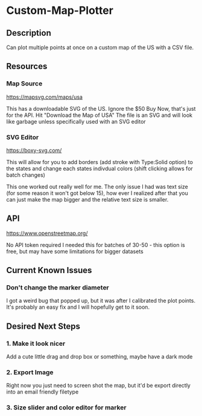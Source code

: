 # Custom-Map-Plotter

## Description
Can plot multiple points at once on a custom map of the US with a CSV file.

## Resources
### Map Source
https://mapsvg.com/maps/usa

This has a downloadable SVG of the US. Ignore the $50 Buy Now, that's just for the API.
Hit "Download the Map of USA"
The file is an SVG and will look like garbage unless specifically used with an SVG editor 

### SVG Editor
https://boxy-svg.com/

This will allow for you to add borders (add stroke with Type:Solid option) to the states and change each states indivdual colors (shift clicking allows for batch changes)

This one worked out really well for me. The only issue I had was text size (for some reason it won't got below 15), how ever I realized after that you can just make the map bigger and the relative text size is smaller.

## API
https://www.openstreetmap.org/

No API token required 
I needed this for batches of 30-50 - this option is free, but may have some limitations for bigger datasets

## Current Known Issues
### Don't change the marker diameter
I got a weird bug that popped up, but it was after I calibrated the plot points. It's probably an easy fix and I will hopefully get to it soon.

## Desired Next Steps
### 1. Make it look nicer
Add a cute little drag and drop box or something, maybe have a dark mode

### 2. Export Image
Right now you just need to screen shot the map, but it'd be export directly into an email friendly filetype

### 3. Size slider and color editor for marker